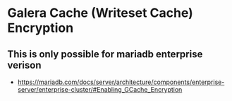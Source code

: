 # Galera Cache (Writeset Cache) Encryption 

## This is only possible for mariadb enterprise verison 

  * https://mariadb.com/docs/server/architecture/components/enterprise-server/enterprise-cluster/#Enabling_GCache_Encryption
